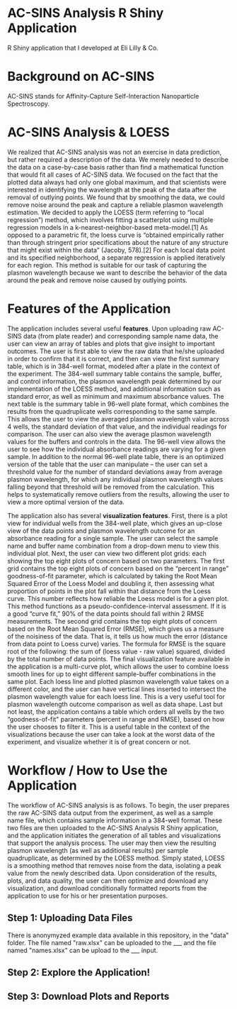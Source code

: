# AC-SINS Analysis R Shiny Application
R Shiny application that I developed at Eli Lilly &amp; Co. 

# Background on AC-SINS
AC-SINS stands for Affinity-Capture Self-Interaction Nanoparticle Spectroscopy.  

# AC-SINS Analysis & LOESS


We realized that AC-SINS analysis was not an exercise in data prediction, but rather required a description of the data. We merely needed to describe the data on a case-by-case basis rather than find a mathematical function that would fit all cases of AC-SINS data. We focused on the fact that the plotted data always had only one global maximum, and that scientists were interested in identifying the wavelength at the peak of the data after the removal of outlying points. We found that by smoothing the data, we could remove noise around the peak and capture a reliable plasmon wavelength estimation. We decided to apply the LOESS (term referring to “local regression”) method, which involves fitting a scatterplot using multiple regression models in a k-nearest-neighbor-based meta-model.[1] As opposed to a parametric fit, the loess curve is “obtained empirically rather than through stringent prior specifications about the nature of any structure that might exist within the data” (Jacoby, 578).[2] For each local data point and its specified neighborhood, a separate regression is applied iteratively for each region. This method is suitable for our task of capturing the plasmon wavelength because we want to describe the behavior of the data around the peak and remove noise caused by outlying points.

# Features of the Application
The application includes several useful **features**. Upon uploading raw AC-SINS data (from plate reader) and corresponding sample name data, the user can view an array of tables and plots that give insight to important outcomes. The user is first able to view the raw data that he/she uploaded in order to confirm that it is correct, and then can view the first summary table, which is in 384-well format, modeled after a plate in the context of the experiment. The 384-well summary table contains the sample, buffer, and control information, the plasmon wavelength peak determined by our implementation of the LOESS method, and additional information such as standard error, as well as minimum and maximum absorbance values. The next table is the summary table in 96-well plate format, which combines the results from the quadruplicate wells corresponding to the same sample. This allows the user to view the averaged plasmon wavelength value across 4 wells, the standard deviation of that value, and the individual readings for comparison. The user can also view the average plasmon wavelength values for the buffers and controls in the data. The 96-well view allows the user to see how the individual absorbance readings are varying for a given sample. In addition to the normal 96-well plate table, there is an optimized version of the table that the user can manipulate – the user can set a threshold value for the number of standard deviations away from average plasmon wavelength, for which any individual plasmon wavelength values falling beyond that threshold will be removed from the calculation. This helps to systematically remove outliers from the results, allowing the user to view a more optimal version of the data.  

The application also has several **visualization features**. First, there is a plot view for individual wells from the 384-well plate, which gives an up-close view of the data points and plasmon wavelength outcome for an absorbance reading for a single sample. The user can select the sample name and buffer name combination from a drop-down menu to view this individual plot. Next, the user can view two different plot grids: each showing the top eight plots of concern based on two parameters. The first grid contains the top eight plots of concern based on the “percent in range” goodness-of-fit parameter, which is calculated by taking the Root Mean Squared Error of the Loess Model and doubling it, then assessing what proportion of points in the plot fall within that distance from the Loess curve. This number reflects how reliable the Loess model is for a given plot. This method functions as a pseudo-confidence-interval assessment. If it is a good “curve fit,” 90% of the data points should fall within 2 RMSE measurements. The second grid contains the top eight plots of concern based on the Root Mean Squared Error (RMSE), which gives us a measure of the noisiness of the data. That is, it tells us how much the error (distance from data point to Loess curve) varies. The formula for RMSE is the square root of the following: the sum of (loess value - raw value) squared, divided by the total number of data points. The final visualization feature available in the application is a multi-curve plot, which allows the user to combine loess smooth lines for up to eight different sample-buffer combinations in the same plot. Each loess line and plotted plasmon wavelength value takes on a different color, and the user can have vertical lines inserted to intersect the plasmon wavelength value for each loess line. This is a very useful tool for plasmon wavelength outcome comparison as well as data shape. Last but not least, the application contains a table which orders all wells by the two “goodness-of-fit" parameters (percent in range and RMSE), based on how the user chooses to filter it. This is a useful table in the context of the visualizations because the user can take a look at the worst data of the experiment, and visualize whether it is of great concern or not. 

# Workflow / How to Use the Application
The workflow of AC-SINS analysis is as follows. To begin, the user prepares the raw AC-SINS data output from the experiment, as well as a sample name file, which contains sample information in a 384-well format. These two files are then uploaded to the AC-SINS Analysis R Shiny application, and the application initiates the generation of all tables and visualizations that support the analysis process. The user may then view the resulting plasmon wavelength (as well as additional results) per sample quadruplicate, as determined by the LOESS method. Simply stated, LOESS is a smoothing method that removes noise from the data, isolating a peak value from the newly described data. Upon consideration of the results, plots, and data quality, the user can then optimize and download any visualization, and download conditionally formatted reports from the application to use for his or her presentation purposes.

## **Step 1: Uploading Data Files**
There is anonymyzed example data available in this repository, in the "data" folder. The file named "raw.xlsx" can be uploaded to the ___ and the file named "names.xlsx" can be upload to the ___ input. 

## **Step 2: Explore the Application!**

## **Step 3: Download Plots and Reports**

